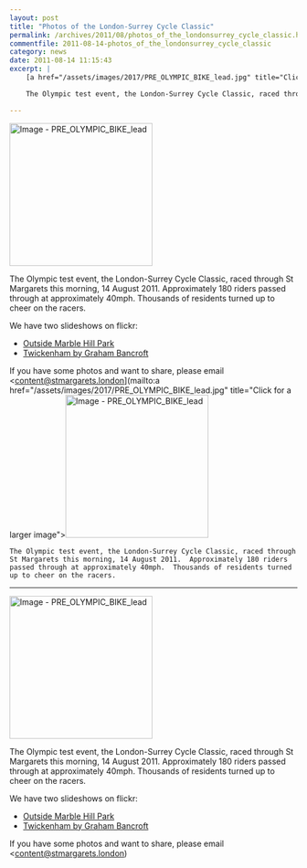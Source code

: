 ```yaml
---
layout: post
title: "Photos of the London-Surrey Cycle Classic"
permalink: /archives/2011/08/photos_of_the_londonsurrey_cycle_classic.html
commentfile: 2011-08-14-photos_of_the_londonsurrey_cycle_classic
category: news
date: 2011-08-14 11:15:43
excerpt: |
    [a href="/assets/images/2017/PRE_OLYMPIC_BIKE_lead.jpg" title="Click for a larger image"><img src="/assets/images/2017/PRE_OLYMPIC_BIKE_lead-thumb.jpg" width="250" alt="Image - PRE_OLYMPIC_BIKE_lead"  class="photo right"/></a>

    The Olympic test event, the London-Surrey Cycle Classic, raced through St Margarets this morning, 14 August 2011.  Approximately 180 riders passed through at approximately 40mph.  Thousands of residents turned up to cheer on the racers.

---
```


<a href="/assets/images/2017/PRE_OLYMPIC_BIKE_lead.jpg" title="Click for a larger image"><img src="/assets/images/2017/PRE_OLYMPIC_BIKE_lead-thumb.jpg" width="250" alt="Image - PRE_OLYMPIC_BIKE_lead"  class="photo right"/></a>

The Olympic test event, the London-Surrey Cycle Classic, raced through St Margarets this morning, 14 August 2011. Approximately 180 riders passed through at approximately 40mph. Thousands of residents turned up to cheer on the racers.

We have two slideshows on flickr:

-   [Outside Marble Hill Park](http://www.flickr.com//photos/mahnke/sets/72157627304780445/show/)
-   [Twickenham by Graham Bancroft](http://www.flickr.com//photos/grahambancroft/sets/72157627304540957/show/)

If you have some photos and want to share, please email <content@stmargarets.london](mailto:a href="/assets/images/2017/PRE_OLYMPIC_BIKE_lead.jpg" title="Click for a larger image"><img src="/assets/images/2017/PRE_OLYMPIC_BIKE_lead-thumb.jpg" width="250" alt="Image - PRE_OLYMPIC_BIKE_lead"  class="photo right"/></a>

    The Olympic test event, the London-Surrey Cycle Classic, raced through St Margarets this morning, 14 August 2011.  Approximately 180 riders passed through at approximately 40mph.  Thousands of residents turned up to cheer on the racers.

---

<a href="/assets/images/2017/PRE_OLYMPIC_BIKE_lead.jpg" title="Click for a larger image"><img src="/assets/images/2017/PRE_OLYMPIC_BIKE_lead-thumb.jpg" width="250" alt="Image - PRE_OLYMPIC_BIKE_lead"  class="photo right"/></a>

The Olympic test event, the London-Surrey Cycle Classic, raced through St Margarets this morning, 14 August 2011. Approximately 180 riders passed through at approximately 40mph. Thousands of residents turned up to cheer on the racers.

We have two slideshows on flickr:

-   [Outside Marble Hill Park](http://www.flickr.com//photos/mahnke/sets/72157627304780445/show/)
-   [Twickenham by Graham Bancroft](http://www.flickr.com//photos/grahambancroft/sets/72157627304540957/show/)

If you have some photos and want to share, please email <content@stmargarets.london)
